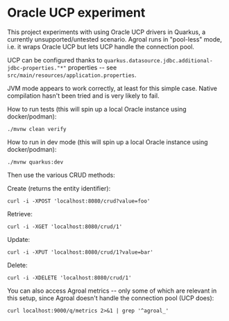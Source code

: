 # Oracle UCP experiment

This project experiments with using Oracle UCP drivers in Quarkus, a currently unsupported/untested scenario.
Agroal runs in "pool-less" mode, i.e. it wraps Oracle UCP but lets UCP handle the connection pool.

UCP can be configured thanks to `quarkus.datasource.jdbc.additional-jdbc-properties."*"` properties -- see `src/main/resources/application.properties`.

JVM mode appears to work correctly, at least for this simple case.
Native compilation hasn't been tried and is very likely to fail.

How to run tests (this will spin up a local Oracle instance using docker/podman):

```shell
./mvnw clean verify
```

How to run in dev mode (this will spin up a local Oracle instance using docker/podman):

```shell
./mvnw quarkus:dev
```

Then use the various CRUD methods:

Create (returns the entity identifier):

```shell
curl -i -XPOST 'localhost:8080/crud?value=foo'
````

Retrieve:

```shell
curl -i -XGET 'localhost:8080/crud/1'
````

Update:

```shell
curl -i -XPUT 'localhost:8080/crud/1?value=bar'
````

Delete:

```shell
curl -i -XDELETE 'localhost:8080/crud/1'
````

You can also access Agroal metrics -- only some of which are relevant in this setup, since Agroal doesn't handle the connection pool (UCP does):

```shell
curl localhost:9000/q/metrics 2>&1 | grep '^agroal_'
```
